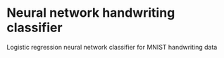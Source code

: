 # Neural network handwriting classifier
Logistic regression neural network classifier for MNIST handwriting data

